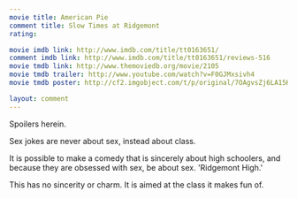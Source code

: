 ```yaml
---
movie title: American Pie
comment title: Slow Times at Ridgemont
rating: 

movie imdb link: http://www.imdb.com/title/tt0163651/
comment imdb link: http://www.imdb.com/title/tt0163651/reviews-516
movie tmdb link: http://www.themoviedb.org/movie/2105
movie tmdb trailer: http://www.youtube.com/watch?v=F0GJMxsivh4
movie tmdb poster: http://cf2.imgobject.com/t/p/original/7OAgvsZj6LA15KCXxrtVtXkFZhr.jpg

layout: comment
---
```


Spoilers herein.

Sex jokes are never about sex, instead about class.

It is possible to make a comedy that is sincerely about high schoolers, and because they are obsessed with sex, be about sex. 'Ridgemont High.'

This has no sincerity or charm. It is aimed at the class it makes fun of.